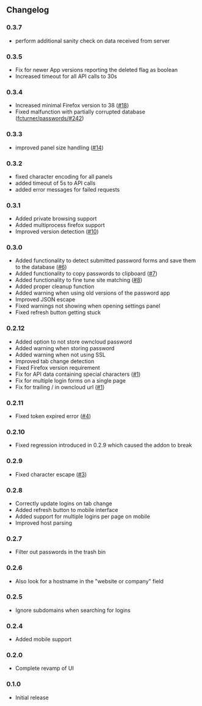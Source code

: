 ## Changelog
### 0.3.7
- perform additional sanity check on data received from server

### 0.3.5
- Fix for newer App versions reporting the deleted flag as boolean
- Increased timeout for all API calls to 30s

### 0.3.4
- Increased minimal Firefox version to 38 ([#18](https://github.com/eglia/ff-oc-passwords/issues/18))
- Fixed malfunction with partially corrupted database ([fcturner/passwords/#242](https://github.com/fcturner/passwords/issues/242))

### 0.3.3
- improved panel size handling ([#14](https://github.com/eglia/ff-oc-passwords/issues/14))

### 0.3.2
- fixed character encoding for all panels
- added timeout of 5s to API calls
- added error messages for failed requests

### 0.3.1
- Added private browsing support
- Added multiprocess firefox support
- Improved version detection ([#10](https://github.com/eglia/ff-oc-passwords/issues/10))

### 0.3.0
- Added functionality to detect submitted password forms and save them to the database ([#6](https://github.com/eglia/ff-oc-passwords/issues/6))
- Added functionality to copy passwords to clipboard ([#7](https://github.com/eglia/ff-oc-passwords/issues/7))
- Added functionality to fine tune site matching ([#8](https://github.com/eglia/ff-oc-passwords/issues/8))
- Added proper cleanup function
- Added warning when using old versions of the password app
- Improved JSON escape
- Fixed warnings not showing when opening settings panel
- Fixed refresh button getting stuck

### 0.2.12
- Added option to not store owncloud password
- Added warning when storing password
- Added warning when not using SSL
- Improved tab change detection
- Fixed Firefox version requirement
- Fix for API data containing special characters ([#1](https://github.com/eglia/ff-oc-passwords/issues/1))
- Fix for multiple login forms on a single page
- Fix for trailing / in owncloud url ([#1](https://github.com/eglia/ff-oc-passwords/issues/1))

### 0.2.11
- Fixed token expired error ([#4](https://github.com/eglia/ff-oc-passwords/issues/4))

### 0.2.10
- Fixed regression introduced in 0.2.9 which caused the addon to break

### 0.2.9
- Fixed character escape ([#3](https://github.com/eglia/ff-oc-passwords/issues/3))

### 0.2.8
- Correctly update logins on tab change
- Added refresh button to mobile interface
- Added support for multiple logins per page on mobile
- Improved host parsing

### 0.2.7
- Filter out passwords in the trash bin 

### 0.2.6
- Also look for a hostname in the "website or company" field

### 0.2.5
- Ignore subdomains when searching for logins

### 0.2.4
- Added mobile support

### 0.2.0
- Complete revamp of UI

### 0.1.0
- Initial release
